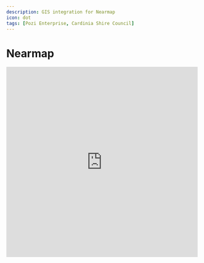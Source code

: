 ```yaml
---
description: GIS integration for Nearmap
icon: dot
tags: [Pozi Enterprise, Cardinia Shire Council]
---
```


# Nearmap

<iframe width="100%" height="500px" frameborder="0" scrolling="no" src="https://cardinia.pozi.com/#/x[145.41726]/y[-37.98234]/z[20]/layers[nearmap]/layers[vicmaplabels]/"></iframe>
